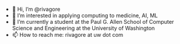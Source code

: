 - 👋 Hi, I’m @rivagore
- 👀 I’m interested in applying computing to medicine, AI, ML
- 🌱 I’m currently a student at the Paul G. Allen School of Computer Science and Engineering at the University of Washington
- 📫 How to reach me: rivagore at uw dot com
<!--- - 💞️ I’m looking to collaborate on ... --->
<!---
rivagore/rivagore is a ✨ special ✨ repository because its `README.md` (this file) appears on your GitHub profile.
You can click the Preview link to take a look at your changes.
--->
